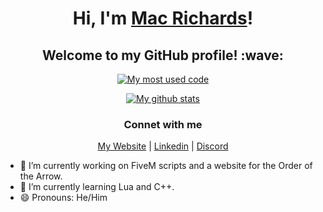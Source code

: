 <h1 align="center">Hi, I'm <a href="http://www.macrichards.com">Mac Richards</a>!</h1>
<h2 align="center">Welcome to my GitHub profile! :wave:</h2> 

<p align="center">
  <a href="https://github.com/MacRichards"><img src="https://github-readme-stats.vercel.app/api/top-langs/?username=MacRichards&layout=compact&langs_count=6&title_color=cbab58&text_color=cbab58&bg_color=1A1915" alt="My most used code"></a>
</p>
<p align="center">
  <a href="https://github.com/MacRichards"><img src="https://github-readme-stats.vercel.app/api?username=MacRichards&show_icons=true&title_color=cbab58&text_color=cbab58&bg_color=1A1915" alt="My github stats"></a>
</p>

<h3 align="center">Connet with me</h3>

<p align="center">
  <a href="http://www.macrichards.com">My Website</a> |
  <a href="https://www.linkedin.com/in/michael-r-6a0936160/">Linkedin</a> |
  <a href="https://discord.gg/zFXEFTH">Discord</a>
</p>

- 🔭 I’m currently working on FiveM scripts and a website for the Order of the Arrow.
- 🌱 I’m currently learning Lua and C++.
- 😄 Pronouns: He/Him

<!--
**MacRichards/MacRichards** is a ✨ _special_ ✨ repository because its `README.md` (this file) appears on your GitHub profile.

Here are some ideas to get you started:

- 🔭 I’m currently working on ...
- 🌱 I’m currently learning ...
- 👯 I’m looking to collaborate on ...
- 🤔 I’m looking for help with ...
- 💬 Ask me about ...
- 📫 How to reach me: ...
- 😄 Pronouns: ...
- ⚡ Fun fact: ...
-->
